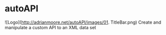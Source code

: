 # autoAPI
![Logo](http://adrianmoore.net/autoAPI/images/01. TitleBar.png)
Create and manipulate a custom API to an XML data set
